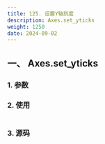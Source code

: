 ```yaml
---
title: 125. 设置Y轴刻度
description: Axes.set_yticks
weight: 1250
date: 2024-09-02
---
```

<style>
th, td {
  border: 1px solid rgb(190, 190, 190);
}
</style>


## 一、 Axes.set_yticks


### 1. 参数




### 2. 使用



```python


```


### 3. 源码
```python

```





